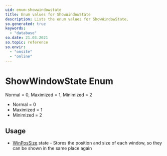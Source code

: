 ```yaml
---
uid: enum-showwindowstate
title: Enum values for ShowWindowState
description: Lists the enum values for ShowWindowState.
so.generated: true
keywords:
  - "database"
so.date: 21.03.2021
so.topic: reference
so.envir:
  - "onsite"
  - "online"
---
```


# ShowWindowState Enum

Normal = 0, Maximized = 1, Minimized = 2

* Normal = 0
* Maximized = 1
* Minimized = 2

## Usage

* [WinPosSize](../winpossize.md).state - Stores the position and size of each window, so they can be shown in the same place again
